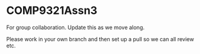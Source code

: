 # COMP9321Assn3
For group collaboration. Update this as we move along.

Please work in your own branch and then set up a pull so we can all review etc.
